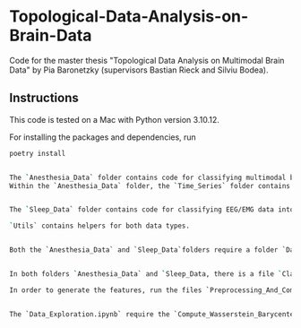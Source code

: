# Topological-Data-Analysis-on-Brain-Data


Code for the master thesis "Topological Data Analysis on Multimodal Brain Data" by Pia Baronetzky (supervisors Bastian Rieck and Silviu Bodea).



## Instructions

This code is tested on a Mac with Python version 3.10.12.

For installing the packages and dependencies, run

```bash
poetry install


The `Anesthesia_Data` folder contains code for classifying multimodal brain data into anesthesia stages.
Within the `Anesthesia_Data` folder, the `Time_Series` folder contains code for creating machine learning features from the EEG/EMG part of the data. The `Brain_Imaging` folder contains code for creating features from the brain imaging part of the data.


The `Sleep_Data` folder contains code for classifying EEG/EMG data into sleep stages.

`Utils` contains helpers for both data types.


Both the `Anesthesia_Data` and `Sleep_Data`folders require a folder `Data` containing the data, as well as folders `Embeddings_and_Persistence_Diagrams`, `Features`, `Plots` and `Train_Test_Splitting`. Some of these folders require subfolders for the single subjects, but this should become clear from the code.


In both folders `Anesthesia_Data` and `Sleep_Data, there is a file `Classification.ipynb` for the main classification (and additionally, a file `Classification_Statistical_Features.ipynb` for the baseline classification methods using statistical features). Thes classification files depend on features that first have to be generated.

In order to generate the features, run the files `Preprocessing_And_Computing_Persistence_Diagrams.ipynb` first. Then, run all files ending with `_Features.ipynb`. You can then finally run the `Classification.ipynb` files.


The `Data_Exploration.ipynb` require the `Compute_Wasserstein_Barycenters.ipynb` to be run first.




